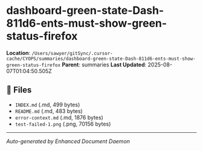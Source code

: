 # dashboard-green-state-Dash-811d6-ents-must-show-green-status-firefox

**Location**: `/Users/sawyer/gitSync/.cursor-cache/CYOPS/summaries/dashboard-green-state-Dash-811d6-ents-must-show-green-status-firefox`
**Parent**: summaries
**Last Updated**: 2025-08-07T01:04:50.505Z

## 📄 Files

- `INDEX.md` (.md, 499 bytes)
- `README.md` (.md, 483 bytes)
- `error-context.md` (.md, 1876 bytes)
- `test-failed-1.png` (.png, 70156 bytes)

---

*Auto-generated by Enhanced Document Daemon*
